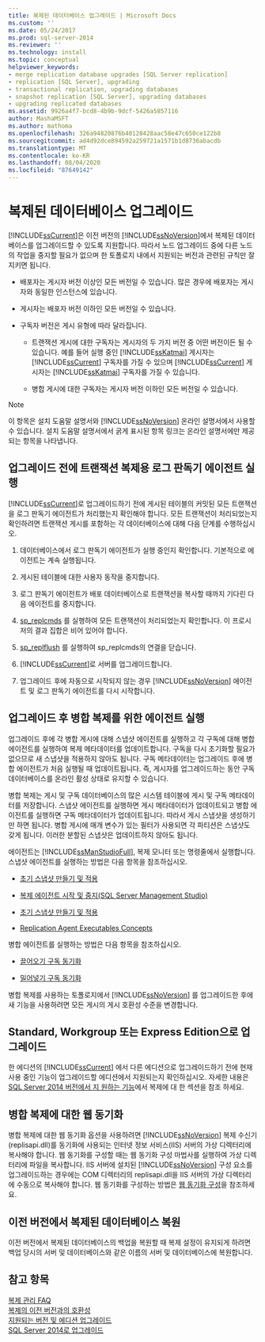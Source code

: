 ```yaml
---
title: 복제된 데이터베이스 업그레이드 | Microsoft Docs
ms.custom: ''
ms.date: 05/24/2017
ms.prod: sql-server-2014
ms.reviewer: ''
ms.technology: install
ms.topic: conceptual
helpviewer_keywords:
- merge replication database upgrades [SQL Server replication]
- replication [SQL Server], upgrading
- transactional replication, upgrading databases
- snapshot replication [SQL Server], upgrading databases
- upgrading replicated databases
ms.assetid: 9926a4f7-bcd8-4b9b-9dcf-5426a5857116
author: MashaMSFT
ms.author: mathoma
ms.openlocfilehash: 326a94820876b40128428aac58e47c650ce122b8
ms.sourcegitcommit: ad4d92dce894592a259721a1571b1d8736abacdb
ms.translationtype: MT
ms.contentlocale: ko-KR
ms.lasthandoff: 08/04/2020
ms.locfileid: "87649142"
---
```

# <a name="upgrade-replicated-databases"></a>복제된 데이터베이스 업그레이드
  [!INCLUDE[ssCurrent](../../includes/sscurrent-md.md)]은 이전 버전의 [!INCLUDE[ssNoVersion](../../includes/ssnoversion-md.md)]에서 복제된 데이터베이스를 업그레이드할 수 있도록 지원합니다. 따라서 노드 업그레이드 중에 다른 노드의 작업을 중지할 필요가 없으며 한 토폴로지 내에서 지원되는 버전과 관련된 규칙만 잘 지키면 됩니다.  
  
-   배포자는 게시자 버전 이상인 모든 버전일 수 있습니다. 많은 경우에 배포자는 게시자와 동일한 인스턴스에 있습니다.  
  
-   게시자는 배포자 버전 이하인 모든 버전일 수 있습니다.  
  
-   구독자 버전은 게시 유형에 따라 달라집니다.  
  
    -   트랜잭션 게시에 대한 구독자는 게시자의 두 가지 버전 중 어떤 버전이든 될 수 있습니다. 예를 들어 실행 중인 [!INCLUDE[ssKatmai](../../includes/sskatmai-md.md)] 게시자는 [!INCLUDE[ssCurrent](../../includes/sscurrent-md.md)] 구독자를 가질 수 있으며 [!INCLUDE[ssCurrent](../../includes/sscurrent-md.md)] 게시자는 [!INCLUDE[ssKatmai](../../includes/sskatmai-md.md)] 구독자를 가질 수 있습니다.  
  
    -   병합 게시에 대한 구독자는 게시자 버전 이하인 모든 버전일 수 있습니다.  
  
> [!NOTE]  
>  이 항목은 설치 도움말 설명서와 [!INCLUDE[ssNoVersion](../../includes/ssnoversion-md.md)] 온라인 설명서에서 사용할 수 있습니다. 설치 도움말 설명서에서 굵게 표시된 항목 링크는 온라인 설명서에만 제공되는 항목을 나타냅니다.  
  
## <a name="run-the-log-reader-agent-for-transactional-replication-before-upgrade"></a>업그레이드 전에 트랜잭션 복제용 로그 판독기 에이전트 실행  
 [!INCLUDE[ssCurrent](../../includes/sscurrent-md.md)]로 업그레이드하기 전에 게시된 테이블의 커밋된 모든 트랜잭션을 로그 판독기 에이전트가 처리했는지 확인해야 합니다. 모든 트랜잭션이 처리되었는지 확인하려면 트랜잭션 게시를 포함하는 각 데이터베이스에 대해 다음 단계를 수행하십시오.  
  
1.  데이터베이스에서 로그 판독기 에이전트가 실행 중인지 확인합니다. 기본적으로 에이전트는 계속 실행됩니다.  
  
2.  게시된 테이블에 대한 사용자 동작을 중지합니다.  
  
3.  로그 판독기 에이전트가 배포 데이터베이스로 트랜잭션을 복사할 때까지 기다린 다음 에이전트를 중지합니다.  
  
4.  [sp_replcmds](/sql/relational-databases/system-stored-procedures/sp-replcmds-transact-sql) 를 실행하여 모든 트랜잭션이 처리되었는지 확인합니다. 이 프로시저의 결과 집합은 비어 있어야 합니다.  
  
5.  [sp_replflush](/sql/relational-databases/system-stored-procedures/sp-replflush-transact-sql) 를 실행하여 sp_replcmds의 연결을 닫습니다.  
  
6.  [!INCLUDE[ssCurrent](../../includes/sscurrent-md.md)]로 서버를 업그레이드합니다.  
  
7.  업그레이드 후에 자동으로 시작되지 않는 경우 [!INCLUDE[ssNoVersion](../../includes/ssnoversion-md.md)] 에이전트 및 로그 판독기 에이전트를 다시 시작합니다.  
  
## <a name="run-agents-for-merge-replication-after-upgrade"></a>업그레이드 후 병합 복제를 위한 에이전트 실행  
 업그레이드 후에 각 병합 게시에 대해 스냅샷 에이전트를 실행하고 각 구독에 대해 병합 에이전트를 실행하여 복제 메타데이터를 업데이트합니다. 구독을 다시 초기화할 필요가 없으므로 새 스냅샷을 적용하지 않아도 됩니다. 구독 메타데이터는 업그레이드 후에 병합 에이전트가 처음 실행될 때 업데이트됩니다. 즉, 게시자를 업그레이드하는 동안 구독 데이터베이스를 온라인 활성 상태로 유지할 수 있습니다.  
  
 병합 복제는 게시 및 구독 데이터베이스의 많은 시스템 테이블에 게시 및 구독 메타데이터를 저장합니다. 스냅샷 에이전트를 실행하면 게시 메타데이터가 업데이트되고 병합 에이전트를 실행하면 구독 메타데이터가 업데이트됩니다. 따라서 게시 스냅샷을 생성하기만 하면 됩니다. 병합 게시에 매개 변수가 있는 필터가 사용되면 각 파티션은 스냅샷도 갖게 됩니다. 이러한 분할된 스냅샷은 업데이트하지 않아도 됩니다.  
  
 에이전트는 [!INCLUDE[ssManStudioFull](../../includes/ssmanstudiofull-md.md)], 복제 모니터 또는 명령줄에서 실행합니다. 스냅샷 에이전트를 실행하는 방법은 다음 항목을 참조하십시오.  
  
-   [초기 스냅샷 만들기 및 적용](../../../2014/relational-databases/replication/create-and-apply-the-initial-snapshot.md)  
  
-   [복제 에이전트 시작 및 중지&#40;SQL Server Management Studio&#41;](../../relational-databases/replication/agents/start-and-stop-a-replication-agent-sql-server-management-studio.md)  
  
-   [초기 스냅샷 만들기 및 적용](../../../2014/relational-databases/replication/create-and-apply-the-initial-snapshot.md)  
  
-   [Replication Agent Executables Concepts](../../../2014/relational-databases/replication/concepts/replication-agent-executables-concepts.md)  
  
 병합 에이전트를 실행하는 방법은 다음 항목을 참조하십시오.  
  
-   [끌어오기 구독 동기화](../../../2014/relational-databases/replication/synchronize-a-pull-subscription.md)  
  
-   [밀어넣기 구독 동기화](../../../2014/relational-databases/replication/synchronize-a-push-subscription.md)  
  
 병합 복제를 사용하는 토폴로지에서 [!INCLUDE[ssNoVersion](../../includes/ssnoversion-md.md)] 를 업그레이드한 후에 새 기능을 사용하려면 모든 게시의 게시 호환성 수준을 변경합니다.  
  
## <a name="upgrading-to-standard-workgroup-or-express-editions"></a>Standard, Workgroup 또는 Express Edition으로 업그레이드  
 한 에디션의 [!INCLUDE[ssCurrent](../../includes/sscurrent-md.md)] 에서 다른 에디션으로 업그레이드하기 전에 현재 사용 중인 기능이 업그레이드할 에디션에서 지원되는지 확인하십시오. 자세한 내용은 [SQL Server 2014 버전에서 지 원하는 기능](../../../2014/getting-started/features-supported-by-the-editions-of-sql-server-2014.md)에서 복제에 대 한 섹션을 참조 하세요.  
  
## <a name="web-synchronization-for-merge-replication"></a>병합 복제에 대한 웹 동기화  
 병합 복제에 대한 웹 동기화 옵션을 사용하려면 [!INCLUDE[ssNoVersion](../../includes/ssnoversion-md.md)] 복제 수신기(replisapi.dll)를 동기화에 사용되는 인터넷 정보 서비스(IIS) 서버의 가상 디렉터리에 복사해야 합니다. 웹 동기화를 구성할 때는 웹 동기화 구성 마법사를 실행하여 가상 디렉터리에 파일을 복사합니다. IIS 서버에 설치된 [!INCLUDE[ssNoVersion](../../includes/ssnoversion-md.md)] 구성 요소를 업그레이드하는 경우에는 COM 디렉터리의 replisapi.dll을 IIS 서버의 가상 디렉터리에 수동으로 복사해야 합니다. 웹 동기화를 구성하는 방법은 [웹 동기화 구성](../../../2014/relational-databases/replication/configure-web-synchronization.md)을 참조하세요.  
  
## <a name="restoring-a-replicated-database-from-an-earlier-version"></a>이전 버전에서 복제된 데이터베이스 복원  
 이전 버전에서 복제된 데이터베이스의 백업을 복원할 때 복제 설정이 유지되게 하려면 백업 당시의 서버 및 데이터베이스와 같은 이름의 서버 및 데이터베이스에 복원합니다.  
  
## <a name="see-also"></a>참고 항목  
 [복제 관리 FAQ](../../relational-databases/replication/administration/frequently-asked-questions-for-replication-administrators.md)   
 [복제의 이전 버전과의 호환성](../../../2014/relational-databases/replication/replication-backward-compatibility.md)   
 [지원되는 버전 및 에디션 업그레이드](../../database-engine/install-windows/supported-version-and-edition-upgrades.md)   
 [SQL Server 2014로 업그레이드](upgrade-sql-server.md)  
  
  
